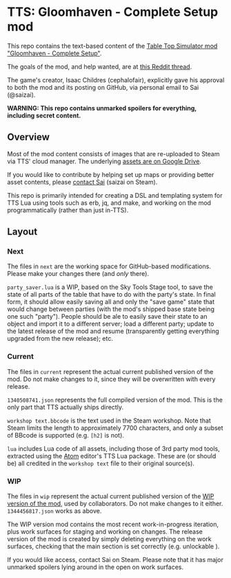 # TTS: Gloomhaven - Complete Setup mod

This repo contains the text-based content of the [Table Top Simulator mod "Gloomhaven - Complete Setup"](https://steamcommunity.com/sharedfiles/filedetails/?id=1340508741).

The goals of the mod, and help wanted, are at [this Reddit thread](https://www.reddit.com/r/Gloomhaven/comments/88prsq/tts_gloomhaven_complete_setup_goals_help_wanted/).

The game's creator, Isaac Childres (cephalofair), explicitly gave his approval to both the mod and its posting on GitHub, via personal email to Sai (@saizai).

**WARNING: This repo contains unmarked spoilers for everything, including secret content.**

## Overview

Most of the mod content consists of images that are re-uploaded to Steam via TTS' cloud manager. The underlying [assets are on Google Drive](https://drive.google.com/drive/folders/1SiXb3u2mJbN-Dg2j3Rb-y5amnRJSXIDc?usp=sharing).

If you would like to contribute by helping set up maps or providing better asset contents, please [contact Sai](https://s.ai/contact) (saizai on Steam).

This repo is primarily intended for creating a DSL and templating system for TTS Lua using tools such as erb, jq, and make, and working on the mod programmatically (rather than just in-TTS).

## Layout

### Next

The files in `next` are the working space for GitHub-based modifications. Please make your changes there (and *only* there).

`party_saver.lua` is a WIP, based on the Sky Tools Stage tool, to save the state of all parts of the table that have to do with the party's state. In final form, it should allow easily saving all and only the "save game" state that would change between parties (with the mod's shipped base state being one such "party"). People should be ale to easily save their state to an object and import it to a different server; load a different party; update to the latest release of the mod and resume (transparently getting everything upgraded from the new release); etc.

### Current

The files in `current` represent the actual current published version of the mod. Do not make changes to it, since they will be overwritten with every release.

`1340508741.json` represents the full compiled version of the mod. This is the only part that TTS actually ships directly.

`workshop text.bbcode` is the text used in the Steam workshop. Note that Steam limits the length to approximately 7700 characters, and only a subset of BBcode is supported (e.g. `[h2]` is not).

`lua` includes Lua code of all assets, including those of 3rd party mod tools, extracted using the [Atom](https://atom.io) editor's TTS Lua package. These are (or should be) all credited in the `workshop text` file to their original source(s).

### WIP

The files in `wip` represent the actual current published version of the [WIP version of the mod](http://steamcommunity.com/sharedfiles/filedetails/?id=1344456817), used by collaborators. Do not make changes to it either. `1344456817.json` works as above.

The WIP version mod contains the most recent work-in-progress iteration, plus work surfaces for staging and working on changes. The release version of the mod is created by simply deleting everything on the work surfaces, checking that the main section is set correctly (e.g. unlockable ).

If you would like access, contact Sai on Steam. Please note that it has major unmarked spoilers lying around in the open on work surfaces.
